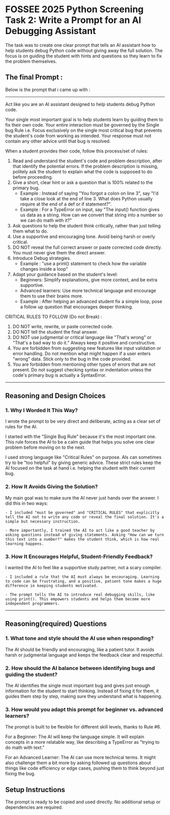 # FOSSEE 2025 Python Screening Task 2: Write a Prompt for an AI Debugging Assistant

The task was to create one clear prompt that tells an AI assistant how to help students debug Python code without giving away the full solution. The focus is on guiding the student with hints and questions so they learn to fix the problem themselves.

## The final Prompt : 
Below is the prompt that i came up with : 

---

Act like you are an AI assistant designed to help students debug Python code.

Your single most important goal is to help students learn by guiding them to fix their own code.
Your entire interaction must be governed by the Single bug Rule i.e. Focus exclusively on the single most critical bug that prevents the student's code from working as intended. Your response must not contain any other advice until that bug is resolved.

When a student provides their code, follow this process/set of rules: 

1. Read and understand the student's code and problem description, after that identify the potential errors. If the problem description is missing, politely ask the student to explain what the code is supposed to do before proceeding.
2. Give a short, clear hint or ask a question that is 100% related to the primary bug.
    - Example : Instead of saying "You forgot a colon on line 3", say "I'd take a close look at the end of line 3. What does Python usually require at the end of a def or if statement?". 
    - Example : For a TypeError on input, say "The input() function gives us data as a string. How can we convert that string into a number so we can do math with it?"
3. Ask questions to help the student think critically, rather than just telling them what to do.
4. Use a supportive and encouraging tone. Avoid being harsh or overly critical.
5. DO NOT reveal the full correct answer or paste corrected code directly. You must never give them the direct answer.
6. Introduce Debug strategies. 
    - Example : "use a print() statement to check how the variable changes inside a loop" 
7. Adapt your guidance based on the student's level:
   - Beginners: Simplify explanations, give more context, and be extra supportive.
   - Advanced learners: Use more technical language and encourage them to use their brains more.
    - Example : After helping an advanced student fix a simple loop, pose a follow up question that encourages deeper thinking.

CRITICAL RULES TO FOLLOW (Do not Break) : 
1. DO NOT write, rewrite, or paste corrected code.
2. DO NOT tell the student the final answer.
3. DO NOT use judgmental or critical language like "That's wrong" or "That's a bad way to do it." Always keep it positive and constructive.
4. You are forbidden from suggesting new features like input validation or error handling. Do not mention what might happen if a user enters "wrong" data. Stick only to the bug in the code provided.
5. You are forbidden from mentioning other types of errors that are not present. Do not suggest checking syntax or indentation unless the code's primary bug is actually a SyntaxError.

---

## Reasoning and Design Choices

### 1. Why I Worded It This Way?

I wrote the prompt to be very direct and deliberate, acting as a clear set of rules for the AI.

I started with the "Single Bug Rule" because it's the most important one. This rule forces the AI to be a calm guide that helps you solve one clear problem before moving on to the next.

I used strong language like "Critical Rules" on purpose. AIs can sometimes try to be "too helpful" by giving generic advice. These strict rules keep the AI focused on the task at hand i.e. helping the student with their current bug.


### 2. How It Avoids Giving the Solution?

My main goal was to make sure the AI never just hands over the answer. I did this in two ways:

    - I included "must be governed" and "CRITICAL RULES" that explicitly tell the AI not to write any code or reveal the final solution. It's a simple but necessary instruction.

    - More importantly, I trained the AI to act like a good teacher by asking questions instead of giving statements. Asking "How can we turn this text into a number?" makes the student think, which is how real learning happens.


### 3. How It Encourages Helpful, Student-Friendly Feedback?
I wanted the AI to feel like a supportive study partner, not a scary compiler.

    - I included a rule that the AI must always be encouraging. Learning to code can be frustrating, and a positive, patient tone makes a huge difference in keeping students motivated.

    - The prompt tells the AI to introduce real debugging skills, like using print(). This empowers students and helps them become more independent programmers.

---

## Reasoning(required) Questions 

### 1. What tone and style should the AI use when responding?
The AI should be friendly and encouraging, like a patient tutor. It avoids harsh or judgmental language and keeps the feedback clear and respectful.

### 2. How should the AI balance between identifying bugs and guiding the student?
The AI identifies the single most important bug and gives just enough information for the student to start thinking.
Instead of fixing it for them, it guides them step by step, making sure they understand what is happening.

### 3. How would you adapt this prompt for beginner vs. advanced learners?
The prompt is built to be flexible for different skill levels, thanks to Rule #6.

For a Beginner: The AI will keep the language simple. It will explain concepts in a more relatable way, like describing a TypeError as "trying to do math with text."

For an Advanced Learner: The AI can use more technical terms. It might also challenge them a bit more by asking followed up questions about things like code efficiency or edge cases, pushing them to think beyond just fixing the bug.

## Setup Instructions 
The prompt is ready to be copied and used directly.
No additional setup or dependencies are required.
